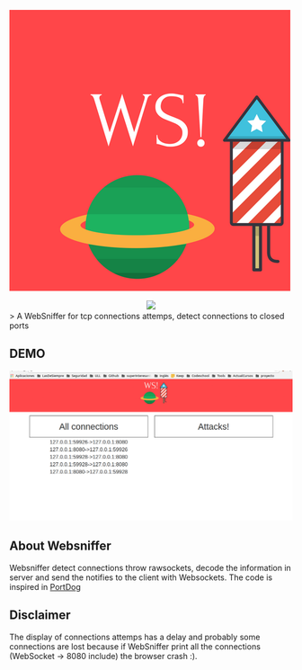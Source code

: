 ![WebSn](public/images/logowps.png)
<div style="text-align:center">
<img src="img/mobile.png"/>
</div>
> A WebSniffer for tcp connections attemps, detect connections to closed ports


## DEMO

![WebSn](webso.gif)


## About Websniffer

Websniffer detect connections throw rawsockets, decode the information in server and send the notifies to the client with Websockets.
The code is inspired in [PortDog](https://github.com/puniaze/PortDog)


## Disclaimer

The display of connections attemps has a delay and probably some connections are lost because if WebSniffer print all the connections (WebSocket -> 8080 include) the browser crash :).
